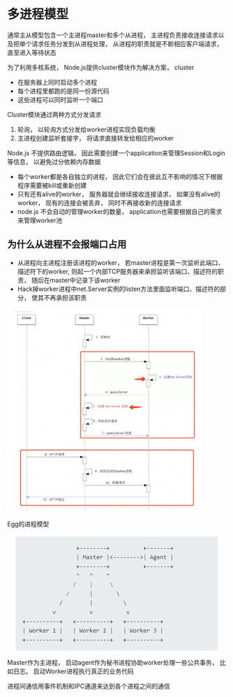# 多进程模型

通常主从模型包含一个主进程master和多个从进程， 主进程负责接收连接请求以及把单个请求任务分发到从进程处理， 从进程的职责就是不断相应客户端请求，直至进入等待状态

为了利用多核系统， Node.js提供cluster模块作为解决方案， cluster

* 在服务器上同时启动多个进程
* 每个进程里都跑的是同一份源代码
* 这些进程可以同时监听一个端口

Cluster模块通过两种方式分发请求

1. 轮询， 以轮询方式分发给worker进程实现负载均衡
2. 主进程创建监听套接字， 将请求直接转发给相应的worker



Node.js 不提供路由逻辑， 因此需要创建一个application来管理Session和Login等信息， 以避免过分依赖内存数据

* 每个worker都是各自独立的进程， 因此它们会在彼此互不影响的情况下根据程序需要被kill或重新创建
* 只有还有alive的worker， 服务器就会继续接收连接请求， 如果没有alive的worker， 现有的连接会被丢弃， 同时不再接收新的连接请求
* node.js 不会自动的管理worker的数量， application也需要根据自己的需求来管理worker池

## 为什么从进程不会报端口占用

* 从进程向主进程注册该进程的worker， 若master进程是第一次监听此端口、描述符下的worker, 则起一个内部TCP服务器来承担监听该端口、描述符的职责， 随后在master中记录下该worker
* Hack掉worker进程中net.Server实例的listen方法里面监听端口、描述符的部分， 使其不再承担该职责



<img src="../../assets/image-20200614172153761.png" alt="image-20200614172153761" style="zoom: 67%;" />



Egg的进程模型

![image-20200614172255216](../../assets/image-20200614172255216.png)

Master作为主进程， 启动agent作为秘书进程协助worker处理一些公共事务， 比如日志。 启动Worker进程执行真正的业务代码

进程间通信用事件机制和IPC通道来达到各个进程之间的通信